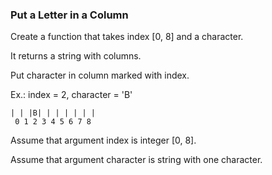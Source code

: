 ### Put a Letter in a Column

Create a function that takes index [0, 8] and a character. 

It returns a string with columns. 

Put character in column marked with index.

Ex.: index = 2, character = 'B'
```
| | |B| | | | | | |
 0 1 2 3 4 5 6 7 8
```
Assume that argument index is integer [0, 8]. 

Assume that argument character is string with one character.

